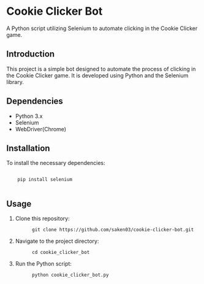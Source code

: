 <!DOCTYPE html>
<html lang="en">
<head>
  <meta charset="UTF-8">
  <meta name="viewport" content="width=device-width, initial-scale=1.0">
  <title>Cookie Clicker Bot Readme</title>
</head>
<body>
  <h1>Cookie Clicker Bot</h1>
  <p>A Python script utilizing Selenium to automate clicking in the Cookie Clicker game.</p>

  <h2>Introduction</h2>
  <p>This project is a simple bot designed to automate the process of clicking in the Cookie Clicker game. It is developed using Python and the Selenium library.</p>

  <h2>Dependencies</h2>
  <ul>
    <li>Python 3.x</li>
    <li>Selenium</li>
    <li>WebDriver(Chrome)</li>
  </ul>

  <h2>Installation</h2>
  <p>To install the necessary dependencies:</p>
  <code>
    pip install selenium
  </code>

  <h2>Usage</h2>
  <ol>
    <li>Clone this repository:</li>
    <code>
      git clone https://github.com/saken03/cookie-clicker-bot.git
    </code>
    <li>Navigate to the project directory:</li>
    <code>
      cd cookie_clicker_bot
    </code>
    <li>Run the Python script:</li>
    <code>
      python cookie_clicker_bot.py
    </code>
  </ol>
</body>
</html>
